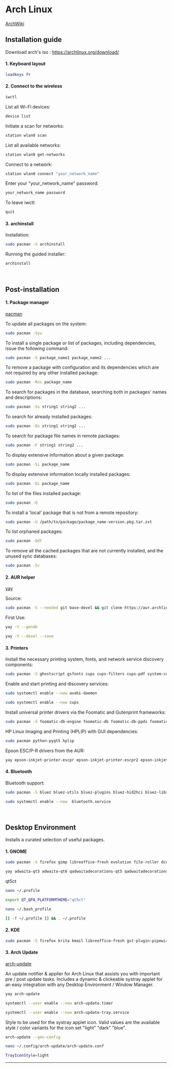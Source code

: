 # Arch Linux

[ArchWiki](https://wiki.archlinux.org/title/Main_page)

## Installation guide

Download arch's iso : https://archlinux.org/download/

#### 1. Keyboard layout

```sh
loadkeys fr
```

#### 2. Connect to the wireless

```sh
iwctl
```

List all Wi-Fi devices:
```sh
device list
```

Initiate a scan for networks:
```sh
station wlan0 scan
```

List all available networks:
```sh
station wlan0 get-networks
```

Connect to a network:
```sh
station wlan0 connect "your_network_name"
```

Enter your "your_network_name" password:
```sh
your_network_name password
```

To leave iwctl:
```sh
quit
```

#### 3. archinstall

Installation:
```sh
sudo pacman -S archinstall
```

Running the guided installer:
```sh
archinstall
```

<br>

## Post-installation

#### 1. Package manager

[pacman](https://wiki.archlinux.org/title/Pacman)

To update all packages on the system:
```sh
sudo pacman -Syu
```

To install a single package or list of packages, including dependencies, issue the following command:
```sh
sudo pacman -S package_name1 package_name2 ...
```

To remove a package with configuration and its dependencies which are not required by any other installed package:
```sh
sudo pacman -Rns package_name
```

To search for packages in the database, searching both in packages' names and descriptions:
```sh
sudo pacman -Ss string1 string2 ...
```

To search for already installed packages:
```sh
sudo pacman -Qs string1 string2 ...
```

To search for package file names in remote packages:
```sh
sudo pacman -F string1 string2 ...
```

To display extensive information about a given package:
```sh
sudo pacman -Si package_name
```

To display extensive information locally installed packages:
```sh
sudo pacman -Qi package_name
```

To list of the files installed package:
```sh
sudo pacman -Q
```

To install a 'local' package that is not from a remote repository:
```sh
sudo pacman -U /path/to/package/package_name-version.pkg.tar.zst
```

To list orphaned packages:
```sh
sudo pacman -Qdt
```

To remove all the cached packages that are not currently installed, and the unused sync databases:
```sh
sudo pacman -Sc
```

#### 2. AUR helper

[yay](https://github.com/Jguer/yay)
 
 Source:
   
```sh
sudo pacman -S --needed git base-devel && git clone https://aur.archlinux.org/yay.git && cd yay && makepkg -si
```

First Use:

```sh
yay -Y --gendb
```
```sh
yay -Y --devel --save
```

#### 3. Printers

Install the necessary printing system, fonts, and network service discovery components:
```sh
sudo pacman -S ghostscript gsfonts cups cups-filters cups-pdf system-config-printer avahi
```

Enable and start printing and discovery services:
```sh
sudo systemctl enable --now avahi-daemon
```
```sh
sudo systemctl enable --now cups
```

Install universal printer drivers via the Foomatic and Gutenprint frameworks:
```sh
sudo pacman -S foomatic-db-engine foomatic-db foomatic-db-ppds foomatic-db-nonfree foomatic-db-nonfree-ppds gutenprint foomatic-db-gutenprint-ppds
```

HP Linux Imaging and Printing (HPLIP) with GUI dependencies:
```sh
sudo pacman python-pyqt5 hplip
```

Epson ESC/P-R drivers from the AUR:
```sh
yay epson-inkjet-printer-escpr epson-inkjet-printer-escpr2 epson-inkjet-printer-201601w epson-inkjet-printer-n10-nx127
```

#### 4. Bluetooth

Bluetooth support:
```sh
sudo pacman -S bluez bluez-utils bluez-plugins bluez-hid2hci bluez-libs
```
```sh
sudo systemctl enable --now  bluetooth.service
```

<br>

## Desktop Environment

Installs a curated selection of useful packages.

#### 1. GNOME

```sh
sudo pacman -S firefox gimp libreoffice-fresh evolution file-roller dconf-editor gnome-themes-extra gnome-browser-connector gst-plugin-pipewire adw-gtk-theme gst-plugins-base gst-plugins-bad gst-plugins-good gst-plugins-ugly gst-libav qt5ct
```
```sh
yay adwaita-qt5 adwaita-qt6 qadwaitadecorations-qt5 qadwaitadecorations-qt6
```

qt5ct
```sh
nano ~/.profile
```
```sh
export QT_QPA_PLATFORMTHEME="qt5ct"
```
```sh
nano ~/.bash_profile
```
```sh
[[ -f ~/.profile ]] && . ~/.profile
```

#### 2. KDE

```sh
sudo pacman -S firefox krita kmail libreoffice-fresh gst-plugin-pipewire gst-plugins-base gst-plugins-bad gst-plugins-good gst-plugins-ugly gst-libav sddm-kcm qt5-declarative breeze5 breeze-gtk kde-gtk-config 
```

#### 3. Arch Update

[arch-update](https://github.com/Antiz96/arch-update)

An update notifier & applier for Arch Linux that assists you with important pre / post update tasks.
Includes a dynamic & clickeable systray applet for an easy integration with any Desktop Environment / Window Manager.

```sh
yay arch-update
```
```sh
systemctl --user enable --now arch-update.timer
```
```sh
systemctl --user enable --now arch-update-tray.service
```

Style to be used for the systray applet icon. Valid values are the available style / color variants for the icon set
"light" "dark" "blue".

```sh
arch-update --gen-config
```
```sh
nano ~/.config/arch-update/arch-update.conf
```
```sh
TrayIconStyle=light
```
--- 

<br>
